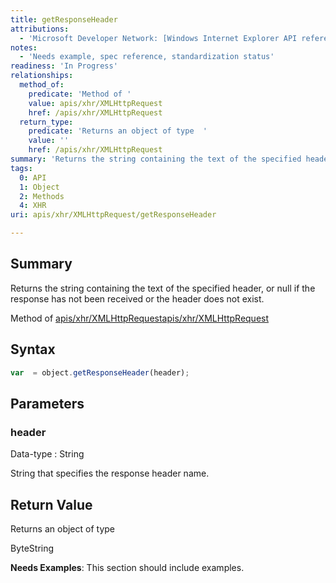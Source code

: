 ```yaml
---
title: getResponseHeader
attributions:
  - 'Microsoft Developer Network: [Windows Internet Explorer API reference Article](http://msdn.microsoft.com/en-us/library/ie/hh828809%28v=vs.85%29.aspx)'
notes:
  - 'Needs example, spec reference, standardization status'
readiness: 'In Progress'
relationships:
  method_of:
    predicate: 'Method of '
    value: apis/xhr/XMLHttpRequest
    href: /apis/xhr/XMLHttpRequest
  return_type:
    predicate: 'Returns an object of type  '
    value: ''
    href: /apis/xhr/XMLHttpRequest
summary: 'Returns the string containing the text of the specified header, or null if the response has not been received or the header does not exist.'
tags:
  0: API
  1: Object
  2: Methods
  4: XHR
uri: apis/xhr/XMLHttpRequest/getResponseHeader

---
```

## <span>Summary</span>

Returns the string containing the text of the specified header, or null if the response has not been received or the header does not exist.

Method of [apis/xhr/XMLHttpRequest](/apis/xhr/XMLHttpRequest)[apis/xhr/XMLHttpRequest](/apis/xhr/XMLHttpRequest)

## <span>Syntax</span>

``` js
var  = object.getResponseHeader(header);
```

## <span>Parameters</span>

### <span>header</span>

 Data-type
:   String

 String that specifies the response header name.

## <span>Return Value</span>

Returns an object of type<span></span>

ByteString

**Needs Examples**: This section should include examples.

